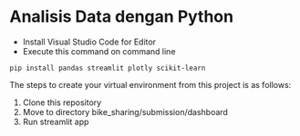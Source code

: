 # Analisis Data dengan Python

- Install Visual Studio Code for Editor
- Execute this command on command line
```
pip install pandas streamlit plotly scikit-learn
```

The steps to create your virtual environment from this project is as follows:

1. Clone this repository
2. Move to directory bike_sharing/submission/dashboard
3. Run streamlit app

